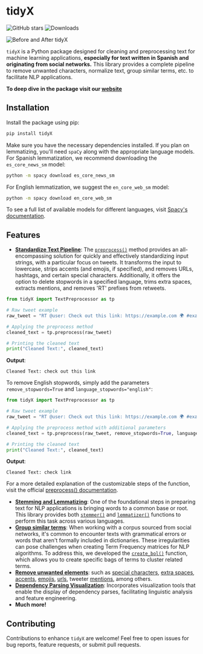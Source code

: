 # tidyX
![GitHub stars](https://img.shields.io/github/stars/lgomezt/tidyX?style=social)
![Downloads](https://pepy.tech/badge/tidyX)

![Before and After tidyX](https://github.com/lgomezt/tidyX/raw/main/docs/source/tutorials/before_after_tidyX.png)

`tidyX` is a Python package designed for cleaning and preprocessing text for machine learning applications, **especially for text written in Spanish and originating from social networks.** This library provides a complete pipeline to remove unwanted characters, normalize text, group similar terms, etc. to facilitate NLP applications.

**To deep dive in the package visit our [website](https://tidyx.readthedocs.io/en/latest/)**

## Installation

Install the package using pip:

```bash
pip install tidyX
```

Make sure you have the necessary dependencies installed. If you plan on lemmatizing, you'll need `spaCy` along with the appropriate language models. For Spanish lemmatization, we recommend downloading the `es_core_news_sm` model:

```bash
python -m spacy download es_core_news_sm 
```

For English lemmatization, we suggest the `en_core_web_sm` model:

```bash
python -m spacy download en_core_web_sm 
```

To see a full list of available models for different languages, visit [Spacy's documentation](https://spacy.io/models/).


## Features

- [**Standardize Text Pipeline**](https://tidyx.readthedocs.io/en/latest/usage/standardize_text_pipeline.html): The [`preprocess()`](https://tidyx.readthedocs.io/en/latest/user_documentation/TextPreprocessor.html#tidyX.text_preprocessor.TextPreprocessor.preprocess) method provides an all-encompassing solution for quickly and effectively standardizing input strings, with a particular focus on tweets. It transforms the input to lowercase, strips accents (and emojis, if specified), and removes URLs, hashtags, and certain special characters. Additionally, it offers the option to delete stopwords in a specified language, trims extra spaces, extracts mentions, and removes 'RT' prefixes from retweets.

```python
from tidyX import TextPreprocessor as tp

# Raw tweet example
raw_tweet = "RT @user: Check out this link: https://example.com 🌍 #example 😃"

# Applying the preprocess method
cleaned_text = tp.preprocess(raw_tweet)

# Printing the cleaned text
print("Cleaned Text:", cleaned_text)
```

**Output**:
```
Cleaned Text: check out this link
```

To remove English stopwords, simply add the parameters `remove_stopwords=True` and `language_stopwords="english"`:

```python
from tidyX import TextPreprocessor as tp

# Raw tweet example
raw_tweet = "RT @user: Check out this link: https://example.com 🌍 #example 😃"

# Applying the preprocess method with additional parameters
cleaned_text = tp.preprocess(raw_tweet, remove_stopwords=True, language_stopwords="english")

# Printing the cleaned text
print("Cleaned Text:", cleaned_text)
```

**Output**:
```
Cleaned Text: check link
```

For a more detailed explanation of the customizable steps of the function, visit the official [preprocess() documentation](https://tidyx.readthedocs.io/en/latest/api/TextPreprocessor.html#tidyX.text_preprocessor.TextPreprocessor.preprocess).


- [**Stemming and Lemmatizing**](https://tidyx.readthedocs.io/en/latest/usage/stemming_and_lemmatizing.html): One of the foundational steps in preparing text for NLP applications is bringing words to a common base or root. This library provides both [`stemmer()`](https://tidyx.readthedocs.io/en/latest/user_documentation/TextNormalization.html#tidyX.text_normalization.TextNormalization.stemmer) and [`lemmatizer()`](https://tidyx.readthedocs.io/en/latest/user_documentation/TextNormalization.html#tidyX.text_normalization.TextNormalization.lemmatizer) functions to perform this task across various languages. 
- [**Group similar terms**](https://tidyx.readthedocs.io/en/latest/usage/group_similar_terms.html): When working with a corpus sourced from social networks, it's common to encounter texts with grammatical errors or words that aren't formally included in dictionaries. These irregularities can pose challenges when creating Term Frequency matrices for NLP algorithms. To address this, we developed the [`create_bol()`]([https://tidyx.readthedocs.io/en/latest/examples/tutorial.html#create-bol](https://tidyx.readthedocs.io/en/latest/user_documentation/TextPreprocessor.html#tidyX.text_preprocessor.TextPreprocessor.create_bol)) function, which allows you to create specific bags of terms to cluster related terms.
- [**Remove unwanted elements**](https://tidyx.readthedocs.io/en/latest/usage/remove_unwanted_elements.html): such as [special characters](https://tidyx.readthedocs.io/en/latest/user_documentation/TextPreprocessor.html#tidyX.text_preprocessor.TextPreprocessor.remove_special_characters), [extra spaces](https://tidyx.readthedocs.io/en/latest/user_documentation/TextPreprocessor.html#tidyX.text_preprocessor.TextPreprocessor.remove_extra_spaces), [accents](https://tidyx.readthedocs.io/en/latest/user_documentation/TextPreprocessor.html#tidyX.text_preprocessor.TextPreprocessor.remove_accents), [emojis](https://tidyx.readthedocs.io/en/latest/user_documentation/TextPreprocessor.html#tidyX.text_preprocessor.TextPreprocessor.remove_accents), [urls](https://tidyx.readthedocs.io/en/latest/user_documentation/TextPreprocessor.html#tidyX.text_preprocessor.TextPreprocessor.remove_urls), tweeter [mentions](https://tidyx.readthedocs.io/en/latest/user_documentation/TextPreprocessor.html#tidyX.text_preprocessor.TextPreprocessor.remove_mentions), among others.
- [**Dependency Parsing Visualization**](https://tidyx.readthedocs.io/en/latest/usage/dependency_parsing_visualization.html): Incorporates visualization tools that enable the display of dependency parses, facilitating linguistic analysis and feature engineering.
- **Much more!**

## Contributing

Contributions to enhance `tidyX` are welcome! Feel free to open issues for bug reports, feature requests, or submit pull requests.
